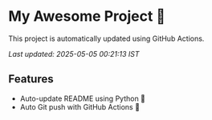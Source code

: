# My Awesome Project 🚀

This project is automatically updated using GitHub Actions.

_Last updated: 2025-05-05 00:21:13 IST_

## Features
- Auto-update README using Python 🐍
- Auto Git push with GitHub Actions 🤖
